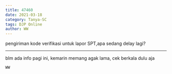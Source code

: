```yaml
---
title: 47460
date: 2021-03-18
category: Tanya-SC
tags: DJP Online
author: WW
---
```


pengiriman kode verifikasi untuk lapor SPT,apa sedang delay lagi?

---

blm ada info pagi ini, kemarin memang agak lama, cek berkala dulu aja

`WW`
